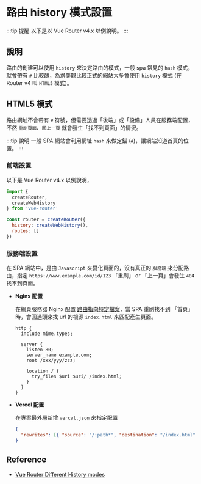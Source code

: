 # 路由 history 模式設置

:::tip 提醒
以下是以 Vue Router v4.x 以例說明。
:::

## 說明
路由的創建可以使用 `history` 來決定路由的模式，一般 spa 常見的 `hash` 模式，就會帶有 `#` 比較醜，為求美觀比較正式的網站大多會使用 `history` 模式 (在 Router v4 叫 `HTML5` 模式)。

## HTML5 模式
路由網址不會帶有 `#` 符號，但需要透過「後端」或「設備」人員在服務端配置，不然 `重刷頁面`、`回上一頁` 就會發生「找不到頁面」的情況。

:::tip 說明
一般 SPA 網站會利用網址 `hash` 來做定錨 (`#`)，讓網站知道首頁的位置。
:::

### 前端設置
以下是 Vue Router v4.x 以例說明，

```js {3,7}
import { 
  createRouter,
  createWebHistory
} from 'vue-router'

const router = createRouter({
  history: createWebHistory(),
  routes: []
})
```
### 服務端設置
在 SPA 網站中，是由 `Javascript` 來變化頁面的，沒有真正的 `服務端` 來分配路由，指定 `https://www.example.com/id/123` 「重刷」 or 「上一頁」會發生 `404` 找不到頁面。



- **Nginx 配置**

  在網頁服務器 Nginx 配置 [路由指向特定檔案](/Browser/nginx-operate.html#路由指向客製化檔案)，當 SPA 重刷找不到 「首頁」 時，會回過頭來找 url 的根源 `index.html` 來匹配產生頁面。

  ```nginx {8-11}
  http {
    include mime.types;

    server {
      listen 80;
      server_name example.com;
      root /xxx/yyy/zzz;

      location / {
        try_files $uri $uri/ /index.html;
      }
    }
  }
  ```

- **Vercel 配置**

  在專案最外層新增 `vercel.json` 來指定配置

  ```json
  {
    "rewrites": [{ "source": "/:path*", "destination": "/index.html" }]
  }
  ```

## Reference
- [Vue Router Different History modes](https://router.vuejs.org/guide/essentials/history-mode.html)